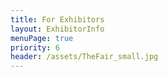 ```yaml
---
title: For Exhibitors
layout: ExhibitorInfo
menuPage: true
priority: 6
header: /assets/TheFair_small.jpg
---
```


 
